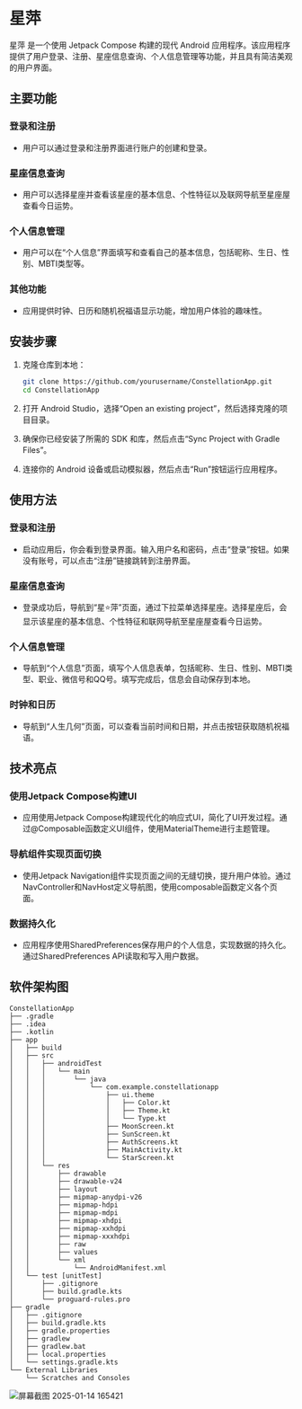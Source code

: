 # 星萍

星萍 是一个使用 Jetpack Compose 构建的现代 Android 应用程序。该应用程序提供了用户登录、注册、星座信息查询、个人信息管理等功能，并且具有简洁美观的用户界面。

## 主要功能

### 登录和注册
- 用户可以通过登录和注册界面进行账户的创建和登录。

### 星座信息查询
- 用户可以选择星座并查看该星座的基本信息、个性特征以及联网导航至星座屋查看今日运势。

### 个人信息管理
- 用户可以在“个人信息”界面填写和查看自己的基本信息，包括昵称、生日、性别、MBTI类型等。

### 其他功能
- 应用提供时钟、日历和随机祝福语显示功能，增加用户体验的趣味性。

## 安装步骤

1. 克隆仓库到本地：
    ```bash
    git clone https://github.com/yourusername/ConstellationApp.git
    cd ConstellationApp
    ```

2. 打开 Android Studio，选择“Open an existing project”，然后选择克隆的项目目录。

3. 确保你已经安装了所需的 SDK 和库，然后点击“Sync Project with Gradle Files”。

4. 连接你的 Android 设备或启动模拟器，然后点击“Run”按钮运行应用程序。

## 使用方法

### 登录和注册
- 启动应用后，你会看到登录界面。输入用户名和密码，点击“登录”按钮。如果没有账号，可以点击“注册”链接跳转到注册界面。

### 星座信息查询
- 登录成功后，导航到“星⭐萍”页面，通过下拉菜单选择星座。选择星座后，会显示该星座的基本信息、个性特征和联网导航至星座屋查看今日运势。

### 个人信息管理
- 导航到“个人信息”页面，填写个人信息表单，包括昵称、生日、性别、MBTI类型、职业、微信号和QQ号。填写完成后，信息会自动保存到本地。

### 时钟和日历
- 导航到“人生几何”页面，可以查看当前时间和日期，并点击按钮获取随机祝福语。

## 技术亮点

### 使用Jetpack Compose构建UI
- 应用使用Jetpack Compose构建现代化的响应式UI，简化了UI开发过程。通过@Composable函数定义UI组件，使用MaterialTheme进行主题管理。

### 导航组件实现页面切换
- 使用Jetpack Navigation组件实现页面之间的无缝切换，提升用户体验。通过NavController和NavHost定义导航图，使用composable函数定义各个页面。

### 数据持久化
- 应用程序使用SharedPreferences保存用户的个人信息，实现数据的持久化。通过SharedPreferences API读取和写入用户数据。

## 软件架构图

```plaintext
ConstellationApp
├── .gradle
├── .idea
├── .kotlin
├── app
│   ├── build
│   ├── src
│   │   ├── androidTest
│   │   │   └── main
│   │   │       └── java
│   │   │           └── com.example.constellationapp
│   │   │               ├── ui.theme
│   │   │               │   ├── Color.kt
│   │   │               │   ├── Theme.kt
│   │   │               │   └── Type.kt
│   │   │               ├── MoonScreen.kt
│   │   │               ├── SunScreen.kt
│   │   │               ├── AuthScreens.kt
│   │   │               ├── MainActivity.kt
│   │   │               └── StarScreen.kt
│   │   └── res
│   │       ├── drawable
│   │       ├── drawable-v24
│   │       ├── layout
│   │       ├── mipmap-anydpi-v26
│   │       ├── mipmap-hdpi
│   │       ├── mipmap-mdpi
│   │       ├── mipmap-xhdpi
│   │       ├── mipmap-xxhdpi
│   │       ├── mipmap-xxxhdpi
│   │       ├── raw
│   │       ├── values
│   │       └── xml
│   │           └── AndroidManifest.xml
│   └── test [unitTest]
│       ├── .gitignore
│       ├── build.gradle.kts
│       └── proguard-rules.pro
├── gradle
│   ├── .gitignore
│   ├── build.gradle.kts
│   ├── gradle.properties
│   ├── gradlew
│   ├── gradlew.bat
│   ├── local.properties
│   └── settings.gradle.kts
└── External Libraries
    └── Scratches and Consoles
```

![屏幕截图 2025-01-14 165421](https://github.com/user-attachments/assets/dd9136ce-1ca7-4b9a-99df-8a46ecf3881d)
